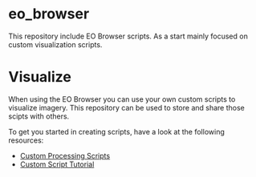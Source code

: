 # eo_browser
This repository include EO Browser scripts. As a start mainly focused on custom visualization scripts.

# Visualize
When using the EO Browser you can use your own custom scripts to visualize imagery. This repository can be used to store and share those scipts with others.

To get you started in creating scripts, have a look at the following resources:
- [Custom Processing Scripts](https://www.sentinel-hub.com/develop/custom-scripts/)
- [Custom Script Tutorial](https://www.sentinel-hub.com/docs/Custom_script_tutorial.pdf)

